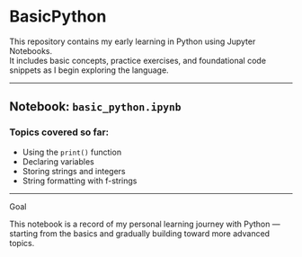 # BasicPython

This repository contains my early learning in Python using Jupyter Notebooks.  
It includes basic concepts, practice exercises, and foundational code snippets as I begin exploring the language.

---

##  Notebook: `basic_python.ipynb`

### Topics covered so far:
- Using the `print()` function
- Declaring variables
- Storing strings and integers
- String formatting with f-strings

---

Goal

This notebook is a record of my personal learning journey with Python — starting from the basics and gradually building toward more advanced topics.
